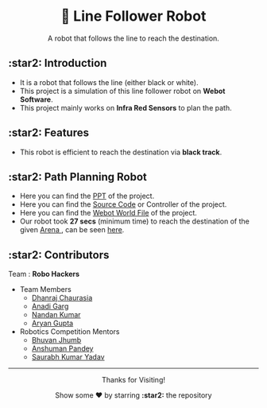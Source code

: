 <h1 align="center"> 🤖 Line Follower Robot </h1>
<p align="center"> A robot that follows the line to reach the destination. </p>

<h2> :star2: Introduction </h2>
<ul>
  <li> It is a robot that follows the line (either black or white).</li>
  <li> This project is a simulation of this line follower robot on <b>Webot Software</b>.</li>
  <li> This project mainly works on <b>Infra Red Sensors</b> to plan the path.</li>
</ul>

<h2> :star2: Features </h2>
<ul>
  <li> This robot is efficient to reach the destination via <b>black track</b>.</li>
</ul>

<h2> :star2: Path Planning Robot </h2>
<ul>
  <li> Here you can find the <a href="link">PPT</a> of the project.</li>
  <li> Here you can find the <a href="https://github.com/dhanrajchaurasia/Line-Follower/blob/main/Source_Code_(Controller).py">Source Code</a> or Controller of the project.</li>
  <li> Here you can find the <a href="https://github.com/dhanrajchaurasia/Line-Follower/blob/main/Line_Follower_World_File.zip">Webot World File</a> of the project.</li>
  <li> Our robot took <b>27 secs</b> (minimum time) to reach the destination of the given <a href="https://github.com/dhanrajchaurasia/Line-Follower/blob/main/Arena_LineFollower.png"> Arena </a>, can be seen <a href="https://github.com/dhanrajchaurasia/Line-Follower/blob/main/Line%20Follower%20Robot%20Demo%20(Robo%20Hacker).mp4">here</a>.</li>
</ul>
<h2> :star2: Contributors </h2>
Team : <b>Robo Hackers</b> 
 <ul>
  <li> Team Members
    <ul>
      <li><a href="https://github.com/dhanrajchaurasia">Dhanraj Chaurasia</a></li>
      <li><a href="#">Anadi Garg</a></li>
      <li><a href="https://github.com/DE-Nandan">Nandan Kumar</a></li>
      <li><a href="#">Aryan Gupta</a></li>
    </ul>
  </li>  
  <li> Robotics Competition Mentors
  <ul>
    <li><a href="#">Bhuvan Jhumb</a></li>
    <li><a href="#">Anshuman Pandey</a></li>
    <li><a href="#">Saurabh Kumar Yadav</a></li>
  </ul>
   </li>
 </ul>
 
---

<p align="center">
<p align="center">Thanks for Visiting!</p>
<p align="center">Show some ❤️ by starring <b>:star2:</b> the repository</p>
</p>
